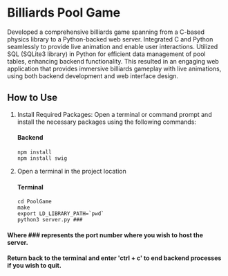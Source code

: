 # Billiards Pool Game
Developed a comprehensive billiards game spanning from a C-based physics library to a Python-backed web server. Integrated C and Python seamlessly to provide live animation and enable user interactions. Utilized SQL (SQLite3 library) in Python for efficient data management of pool tables, enhancing backend functionality. This resulted in an engaging web application that provides immersive billiards gameplay with live animations, using both backend development and web interface design.

## How to Use

1. Install Required Packages: Open a terminal or command prompt and install the necessary packages using the following commands:

    #### Backend
    ```shell
    npm install
    npm install swig
    ```

2. Open a terminal in the project location

    #### Terminal

    ```shell
    cd PoolGame
    make
    export LD_LIBRARY_PATH=`pwd`
    python3 server.py ###
    ```

#### Where ### represents the port number where you wish to host the server.
#### Return back to the terminal and enter 'ctrl + c' to end backend processes if you wish to quit.